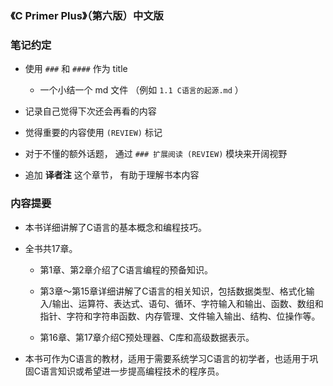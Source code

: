 ### 《C Primer Plus》（第六版）中文版


### 笔记约定
* 使用 `###` 和 `####` 作为 title
    * 一个小结一个 md 文件 （例如 `1.1 C语言的起源.md` ）

* 记录自己觉得下次还会再看的内容

* 觉得重要的内容使用 `(REVIEW)` 标记

* 对于不懂的额外话题， 通过 `### 扩展阅读 (REVIEW)` 模块来开阔视野

* 追加 **译者注** 这个章节， 有助于理解书本内容


### 内容提要
* 本书详细讲解了C语言的基本概念和编程技巧。

* 全书共17章。
    * 第1章、第2章介绍了C语言编程的预备知识。

    * 第3章～第15章详细讲解了C语言的相关知识，包括数据类型、格式化输入/输出、运算符、表达式、语句、循环、字符输入和输出、函数、数组和指针、字符和字符串函数、内存管理、文件输入输出、结构、位操作等。

    * 第16章、第17章介绍C预处理器、C库和高级数据表示。

* 本书可作为C语言的教材，适用于需要系统学习C语言的初学者，也适用于巩固C语言知识或希望进一步提高编程技术的程序员。
